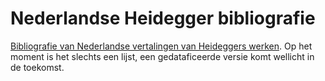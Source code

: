 # Nederlandse Heidegger bibliografie

[Bibliografie van Nederlandse vertalingen van Heideggers werken](vertalingen.md). Op het moment is het slechts een lijst, een gedataficeerde versie komt wellicht in de toekomst.
